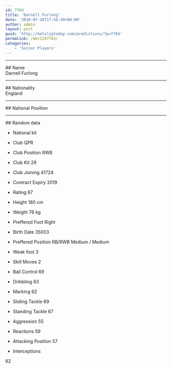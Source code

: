 ```yaml
---
id: 7764
title: 'Darnell Furlong'
date: '2010-07-26T17:56:40+00:00'
author: admin
layout: post
guid: 'http://betsliptoday.com/predictions/?p=7764'
permalink: /mbt1107763/
categories:
    - 'Soccer Players'
---
```


- - - - - -

\## Name  
 Darnell Furlong

- - - - - -

\## Nationality  
 England

- - - - - -

\## National Position

- - - - - -

\## Random data

- National kit
- Club
 QPR

- Club Position
 RWB

- Club Kit
 29

- Club Joining
 41724

- Contract Expiry
 2019

- Rating
 67

- Height
 180 cm

- Weight
 76 kg

- Preffered Foot
 Right

- Birth Date
 35003

- Preffered Position
 RB/RWB Medium / Medium

- Weak foot
 3

- Skill Moves
 2

- Ball Control
 69

- Dribbling
 63

- Marking
 62

- Sliding Tackle
 69

- Standing Tackle
 67

- Aggression
 55

- Reactions
 59

- Attacking Position
 57

- Interceptions

 62